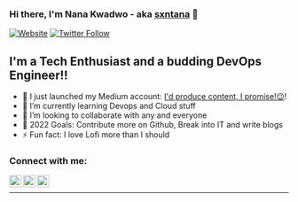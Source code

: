 ### Hi there, I'm Nana Kwadwo - aka [sxntana][twitter] 👋 

[![Website](https://img.shields.io/website?label=Medium&style=for-the-badge&url=https%3A%2F%2Fmedium.com)](https://medium.com/@agyemang.nana.b)
[![Twitter Follow](https://img.shields.io/twitter/follow/v_sxntana?color=1DA1F2&logo=twitter&style=for-the-badge)](https://twitter.com/intent/follow?original_referer=https%3A%2F%2Fgithub.com%2Fbxffourr&screen_name=_bxffour)

## I'm a Tech Enthusiast and a budding DevOps Engineer!!

- 🔭 I just launched my Medium account: [I'd produce content, I promise!😉][blog]!
- 🌱 I’m currently learning Devops and Cloud stuff
- 👯 I’m looking to collaborate with any and everyone
- 🥅 2022 Goals: Contribute more on Github, Break into IT and write blogs
- ⚡ Fun fact: I love Lofi more than I should

### Connect with me:
[<img align="left" alt="codeSTACKr | Twitter" width="22px" src="https://cdn.jsdelivr.net/npm/simple-icons@v3/icons/twitter.svg" />][twitter]
[<img align="left" alt="codeSTACKr | LinkedIn" width="22px" src="https://cdn.jsdelivr.net/npm/simple-icons@v3/icons/linkedin.svg" />][linkedin]
[<img align="left" alt="codeSTACKr | Instagram" width="22px" src="https://cdn.jsdelivr.net/npm/simple-icons@v3/icons/instagram.svg" />][instagram]

<br />

---


[blog]: https://medium.com/@agyemang.nana.b
[twitter]: https://twitter.com/_bxffour
[instagram]: https://instagram.com/_nana.baffour
[linkedin]: https://linkedin.com/in/nana-agyemang
